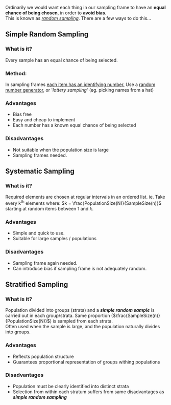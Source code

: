 Ordinarily we would want each thing in our sampling frame to have an **equal chance of being chosen**, in order to **avoid bias**.  
This is known as <u><i>random sampling</i></u>. There are a few ways to do this...

## Simple Random Sampling
### What is it?
Every sample has an equal chance of being selected.
### Method:
In sampling frames <u>each item has an identifying number.</u> Use a <u>random number generator</u>, or '*lottery sampling*' (eg. picking names from a hat)
### Advantages
- Bias free
- Easy and cheap to implement
- Each number has a known equal chance of being selected
### Disadvantages
- Not suitable when the population size is large
- Sampling frames needed.

## Systematic Sampling
### What is it?
Required elements are chosen at regular intervals in an ordered list.
ie. Take every k<sup>th</sup> elements where:
$k = \frac{PopulationSize(N)}{SampleSize(n)}$
starting at random items between $1$ and $k$.
### Advantages
- Simple and quick to use.
- Suitable for large samples / populations
### Disadvantages
- Sampling frame again needed.
- Can introduce bias if sampling frame is not adequately random.

## Stratified Sampling
### What is it?
Population divided into groups (strata) and a ***simple random sample*** is carried out in each group/strata.
Same proportion ($\frac{SampleSize(n)}{PopulationSize(N)}$) is sampled from each strata.  
Often used when the sample is large, and the population naturally divides into groups.
### Advantages
- Reflects population structure
- Guarantees proportional representation of groups withing populations
### Disadvantages
- Population must be clearly identified into distinct strata
- Selection from within each stratum suffers from same disadvantages as ***simple random sampling***
